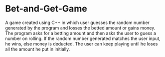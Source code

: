 # Bet-and-Get-Game
A game created using C++ in which user guesses the random number generated by the program and losses the betted amount or gains money. The program asks for a betting amount and then asks the user to guess a number on rolling. If the random number generated matches the user input, he wins, else money is deducted. The user can keep playing until he loses all the amount he put in initially. 
